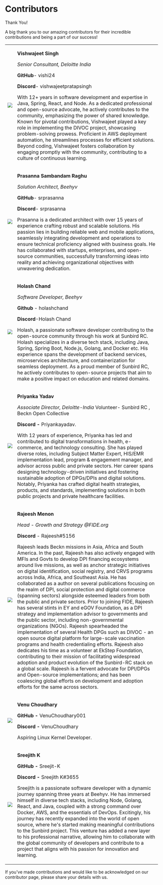 # Contributors

Thank You!

A big thank you to our amazing contributors for their incredible contributions and being a part of our success!

|                                                                                                                                                                                                     |                                                                                                                                                                                                                                                                                                                                                                                                                                                                                                                                                                                                                                                                                                                                                                                                                                                                                                                                                                                                                                                                                                                                                                                                                                                                                                                                                                                                                                                                                                                   |
| --------------------------------------------------------------------------------------------------------------------------------------------------------------------------------------------------- | ----------------------------------------------------------------------------------------------------------------------------------------------------------------------------------------------------------------------------------------------------------------------------------------------------------------------------------------------------------------------------------------------------------------------------------------------------------------------------------------------------------------------------------------------------------------------------------------------------------------------------------------------------------------------------------------------------------------------------------------------------------------------------------------------------------------------------------------------------------------------------------------------------------------------------------------------------------------------------------------------------------------------------------------------------------------------------------------------------------------------------------------------------------------------------------------------------------------------------------------------------------------------------------------------------------------------------------------------------------------------------------------------------------------------------------------------------------------------------------------------------------------- |
| ​![](https://files.gitbook.com/v0/b/gitbook-x-prod.appspot.com/o/spaces%2FiyyOpBFeaccotBbId8N8%2Fuploads%2FsUtu1TEL47OMtaS8HxWB%2Fimage.png?alt=media\&token=523ad6f7-b4cd-43e0-8320-5e5721200e79)​ | <p><strong>Vishwajeet Singh</strong></p><p><em>Senior Consultant, Deloitte India</em></p><p><strong>GitHub</strong>- vishi24</p><p><strong>Discord</strong>- vishwajeetpratapsingh</p><p>With 12+ years in software development and expertise in Java, Spring, React, and Node. As a dedicated professional and open-source advocate, he actively contributes to the community, emphasizing the power of shared knowledge. Known for pivotal contributions, Vishwajeet played a key role in implementing the DIVOC project, showcasing problem-solving prowess. Proficient in AWS deployment automation, he streamlines processes for efficient solutions. Beyond coding, Vishwajeet fosters collaboration by engaging promptly with the community, contributing to a culture of continuous learning.</p>                                                                                                                                                                                                                                                                                                                                                                                                                                                                                                                                                                                                                                                                                                         |
| ​![](https://files.gitbook.com/v0/b/gitbook-x-prod.appspot.com/o/spaces%2FiyyOpBFeaccotBbId8N8%2Fuploads%2FAcoypy1I0BFMksxt1d0E%2Fimage.png?alt=media\&token=587ff41a-7166-49b2-add9-288d86c6e927)​ | <p><strong>Prasanna Sambandam Raghu</strong></p><p><em>Solution Architect, Beehyv</em></p><p><strong>GitHub</strong>- srprasanna</p><p><strong>Discord</strong>- srprasanna</p><p>Prasanna is a dedicated architect with over 15 years of experience crafting robust and scalable solutions. His passion lies in building reliable web and mobile applications, seamlessly integrating development and operations to ensure technical proficiency aligned with business goals. He has collaborated with startups, enterprises, and open-source communities, successfully transforming ideas into reality and achieving organizational objectives with unwavering dedication.</p>                                                                                                                                                                                                                                                                                                                                                                                                                                                                                                                                                                                                                                                                                                                                                                                                                                  |
| ​![](https://files.gitbook.com/v0/b/gitbook-x-prod.appspot.com/o/spaces%2FiyyOpBFeaccotBbId8N8%2Fuploads%2FRkzYDMDANk9MCh5vKffr%2Fimage.png?alt=media\&token=e8bc1b2a-4bb6-45cf-ac48-6360a305aa1e)​ | <p><strong>Holash Chand</strong></p><p><em>Software Developer, Beehyv</em></p><p><strong>Github</strong> - holashchand</p><p><strong>Discord</strong>-Holash Chand</p><p>Holash, a passionate software developer contributing to the open-source community through his work at Sunbird RC. Holash specializes in a diverse tech stack, including Java, Spring, Spring Boot, Node.js, Golang, and Docker etc. His experience spans the development of backend services, microservices architecture, and containerization for seamless deployment. As a proud member of Sunbird RC, he actively contributes to open-source projects that aim to make a positive impact on education and related domains.</p>                                                                                                                                                                                                                                                                                                                                                                                                                                                                                                                                                                                                                                                                                                                                                                                                        |
| ​![](https://files.gitbook.com/v0/b/gitbook-x-prod.appspot.com/o/spaces%2FiyyOpBFeaccotBbId8N8%2Fuploads%2FiqgSSjG2wl1eE0ds9jhF%2Fimage.png?alt=media\&token=33fd03f4-d325-4d85-b52b-0687cfefc855)​ | <p><strong>Priyanka Yadav</strong></p><p><em>Associate Director, Deloitte-India</em> Volunteer- Sunbird RC , Beckn Open Collective</p><p><strong>Discord -</strong> Priyankayadav.</p><p>With 12 years of experience, Priyanka has led and contributed to digital transformations in health, e-commerce, and technology consulting. She has played diverse roles, including Subject Matter Expert, HIS/EMR implementation lead, program &#x26; engagement manager, and advisor across public and private sectors. Her career spans designing technology-driven initiatives and fostering sustainable adoption of DPGs/DPIs and digital solutions. Notably, Priyanka has crafted digital health strategies, products, and standards, implementing solutions in both public projects and private healthcare facilities.</p>                                                                                                                                                                                                                                                                                                                                                                                                                                                                                                                                                                                                                                                                                         |
| ​![](https://files.gitbook.com/v0/b/gitbook-x-prod.appspot.com/o/spaces%2FiyyOpBFeaccotBbId8N8%2Fuploads%2Fu1cIWxn0NGl7ETc2b1WF%2Fimage.png?alt=media\&token=90b95e87-2821-4f22-aa1e-8e78cbe5bdc5)​ | <p><strong>Rajeesh Menon</strong></p><p><em>Head - Growth and Strategy @FIDE.org</em></p><p><strong>Discord</strong> - Rajeesh#5156</p><p>Rajeesh leads Beckn missions in Asia, Africa and South America. In the past, Rajeesh has also actively engaged with MFIs and Govts to develop DPI financing ecosystems around live missions, as well as anchor strategic initiatives on digital identification, social registry, and CRVS programs across India, Africa, and Southeast Asia. He has collaborated as a author on several publications focusing on the realm of DPI, social protection and digital commerce (spanning sectors) alongside esteemed leaders from both the public and private sectors. Prior to joining FIDE, Rajeesh has several stints in EY and eGOV Foundation, as a DPI strategy and implementation advisor to governments and the public sector, including non-governmental organizations (NGOs). Rajeesh spearheaded the implementation of several Health DPGs such as DIVOC - an open source digital platform for large-scale vaccination programs and health credentialing efforts. Rajeesh also dedicates his time as a volunteer at EkStep Foundation, contributing to their mission of facilitating widespread adoption and product evolution of the Sunbird-RC stack on a global scale. Rajeesh is a fervent advocate for DPI/DPGs and Open-source implementations; and has been coalescing global efforts on development and adoption efforts for the same across sectors.</p> |
| ​![](https://files.gitbook.com/v0/b/gitbook-x-prod.appspot.com/o/spaces%2FiyyOpBFeaccotBbId8N8%2Fuploads%2FMKRSV9NjvCsgEsmLyrSW%2Fimage.png?alt=media\&token=3807f5cb-f084-4183-892a-a3c6cf1a2fce)​ | <p><strong>Venu Choudhary</strong></p><p><strong>GitHub -</strong> VenuChoudhary001</p><p><strong>Discord -</strong> VenuChoudhary</p><p>Aspiring Linux Kernel Developer.</p>                                                                                                                                                                                                                                                                                                                                                                                                                                                                                                                                                                                                                                                                                                                                                                                                                                                                                                                                                                                                                                                                                                                                                                                                                                                                                                                                     |
| ​![](https://files.gitbook.com/v0/b/gitbook-x-prod.appspot.com/o/spaces%2FiyyOpBFeaccotBbId8N8%2Fuploads%2Fn74cxb0Gv5uvlFiDb8Su%2Fimage.png?alt=media\&token=eadf3478-1d6b-428d-8851-3890b62bb31d)​ | <p><strong>Sreejith K</strong> </p><p><strong>GitHub -</strong> Sreejit-K</p><p><strong>Discord -</strong> Sreejith K#3655</p><p>Sreejith is a passionate software developer with a dynamic journey spanning three years at Beehyv. He has immersed himself in diverse tech stacks, including Node, Golang, React, and Java, coupled with a strong command over Docker, AWS, and the essentials of DevOps. Excitingly, his journey has recently expanded into the world of open source, where he's started making meaningful contributions to the Sunbird project. This venture has added a new layer to his professional narrative, allowing him to collaborate with the global community of developers and contribute to a project that aligns with his passion for innovation and learning.</p>                                                                                                                                                                                                                                                                                                                                                                                                                                                                                                                                                                                                                                                                                                                |

If you've made contributions and would like to be acknowledged on our contributor page, please share your details with us.
